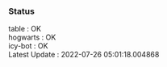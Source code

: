 ### Status


table : OK  
hogwarts : OK  
icy-bot : OK  
Latest Update : 2022-07-26 05:01:18.004868
